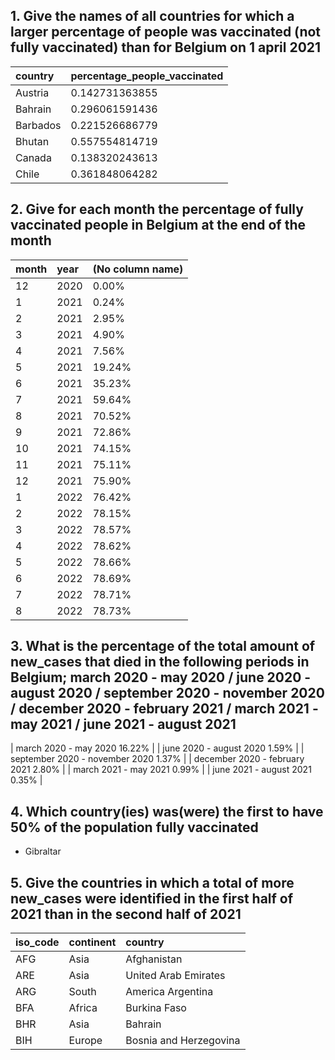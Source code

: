 ## 1. Give the names of all countries for which a larger percentage of people was vaccinated (not fully vaccinated) than for Belgium on 1 april 2021

| country  | percentage_people_vaccinated |
| :------- | :--------------------------- |
| Austria  | 0.142731363855               |
| Bahrain  | 0.296061591436               |
| Barbados | 0.221526686779               |
| Bhutan   | 0.557554814719               |
| Canada   | 0.138320243613               |
| Chile    | 0.361848064282               |

## 2. Give for each month the percentage of fully vaccinated people in Belgium at the end of the month

| month | year | (No column name) |
| :---- | :--- | :--------------- |
| 12    | 2020 | 0.00%            |
| 1     | 2021 | 0.24%            |
| 2     | 2021 | 2.95%            |
| 3     | 2021 | 4.90%            |
| 4     | 2021 | 7.56%            |
| 5     | 2021 | 19.24%           |
| 6     | 2021 | 35.23%           |
| 7     | 2021 | 59.64%           |
| 8     | 2021 | 70.52%           |
| 9     | 2021 | 72.86%           |
| 10    | 2021 | 74.15%           |
| 11    | 2021 | 75.11%           |
| 12    | 2021 | 75.90%           |
| 1     | 2022 | 76.42%           |
| 2     | 2022 | 78.15%           |
| 3     | 2022 | 78.57%           |
| 4     | 2022 | 78.62%           |
| 5     | 2022 | 78.66%           |
| 6     | 2022 | 78.69%           |
| 7     | 2022 | 78.71%           |
| 8     | 2022 | 78.73%           |

## 3. What is the percentage of the total amount of new_cases that died in the following periods in Belgium; march 2020 - may 2020 / june 2020 - august 2020 / september 2020 - november 2020 / december 2020 - february 2021 / march 2021 - may 2021 / june 2021 - august 2021

| march 2020 - may 2020 16.22% |
| june 2020 - august 2020 1.59% |
| september 2020 - november 2020 1.37% |
| december 2020 - february 2021 2.80% |
| march 2021 - may 2021 0.99% |
| june 2021 - august 2021 0.35% |

## 4. Which country(ies) was(were) the first to have 50% of the population fully vaccinated

- Gibraltar

## 5. Give the countries in which a total of more new_cases were identified in the first half of 2021 than in the second half of 2021

| iso_code | continent | country                |
| :------- | :-------- | :--------------------- |
| AFG      | Asia      | Afghanistan            |
| ARE      | Asia      | United Arab Emirates   |
| ARG      | South     | America Argentina      |
| BFA      | Africa    | Burkina Faso           |
| BHR      | Asia      | Bahrain                |
| BIH      | Europe    | Bosnia and Herzegovina |
